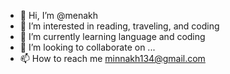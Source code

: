 - 👋 Hi, I’m @menakh
- 👀 I’m interested in reading, traveling, and coding
- 🌱 I’m currently learning language and coding
- 💞️ I’m looking to collaborate on ...
- 📫 How to reach me minnakh134@gmail.com 

<!---
menakh/menakh is a ✨ special ✨ repository because its `README.md` (this file) appears on your GitHub profile.
You can click the Preview link to take a look at your changes.
--->
